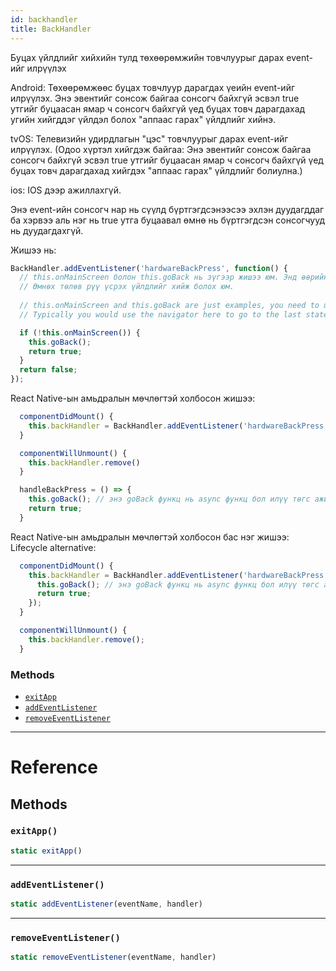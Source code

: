 ```yaml
---
id: backhandler
title: BackHandler
---
```


Буцах үйлдлийг хийхийн тулд төхөөрөмжийн товчлуурыг дарах event-ийг илрүүлэх

Android: Төхөөрөмжөөс буцах товчлуур дарагдах үеийн event-ийг илрүүлэх. Энэ эвентийг сонсож байгаа сонсогч байхгүй эсвэл true утгийг буцаасан ямар ч сонсогч байхгүй үед буцах товч дарагдахад угийн хийгддэг үйлдэл болох "аппаас гарах" үйлдлийг хийнэ.

tvOS: Телевизийн удирдлагын "цэс" товчлуурыг дарах event-ийг илрүүлэх. (Одоо хүртэл хийгдэж байгаа: Энэ эвентийг сонсож байгаа сонсогч байхгүй эсвэл true утгийг буцаасан ямар ч сонсогч байхгүй үед буцах товч дарагдахад хийгдэх "аппаас гарах" үйлдлийг болиулна.)

ios: IOS дээр ажиллахгүй.

Энэ event-ийн сонсогч нар нь сүүлд бүртгэгдсэнээсээ эхлэн дуудагддаг ба хэрвээ аль нэг нь true утга буцаавал өмнө нь бүртгэгдсэн сонсогчууд нь дуудагдахгүй.

Жишээ нь:

```javascript
BackHandler.addEventListener('hardwareBackPress', function() {
  // this.onMainScreen болон this.goBack нь зүгээр жишээ юм. Энд өөрийнхөө кодыг бичих хэрэгтэй
  // Өмнөх төлөв рүү үсрэх үйлдлийг хийж болох юм.
  
  // this.onMainScreen and this.goBack are just examples, you need to use your own implementation here
  // Typically you would use the navigator here to go to the last state.

  if (!this.onMainScreen()) {
    this.goBack();
    return true;
  }
  return false;
});
```
React Native-ын амьдралын мөчлөгтэй холбосон жишээ:

```javascript
  componentDidMount() {
    this.backHandler = BackHandler.addEventListener('hardwareBackPress', this.handleBackPress);
  }

  componentWillUnmount() {
    this.backHandler.remove()
  }

  handleBackPress = () => {
    this.goBack(); // энэ goBack функц нь async функц бол илүү төгс ажиллана works best when the goBack is async
    return true;
  }
```
React Native-ын амьдралын мөчлөгтэй холбосон бас нэг жишээ:
Lifecycle alternative:

```javascript
  componentDidMount() {
    this.backHandler = BackHandler.addEventListener('hardwareBackPress', () => {
      this.goBack(); // энэ goBack функц нь async функц бол илүү төгс ажиллана
      return true;
    });
  }

  componentWillUnmount() {
    this.backHandler.remove();
  }
```

### Methods

- [`exitApp`](backhandler.md#exitapp)
- [`addEventListener`](backhandler.md#addeventlistener)
- [`removeEventListener`](backhandler.md#removeeventlistener)

---

# Reference

## Methods

### `exitApp()`

```javascript
static exitApp()
```

---

### `addEventListener()`

```javascript
static addEventListener(eventName, handler)
```

---

### `removeEventListener()`

```javascript
static removeEventListener(eventName, handler)
```
